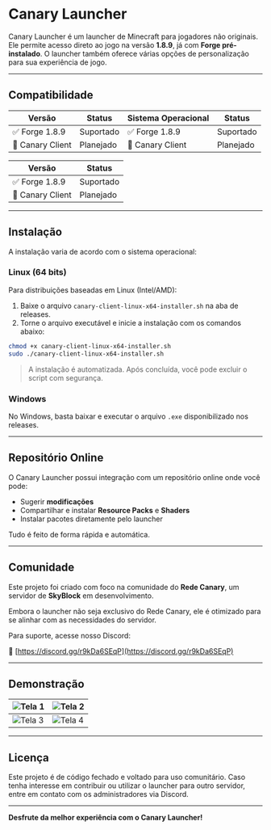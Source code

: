 # Canary Launcher

Canary Launcher é um launcher de Minecraft para jogadores não originais. Ele permite acesso direto ao jogo na versão **1.8.9**, já com **Forge pré-instalado**. O launcher também oferece várias opções de personalização para sua experiência de jogo.

---

## Compatibilidade

| Versão          | Status      | Sistema Operacional | Status      |
|-----------------|-------------|---------------------|-------------|
| ✅ Forge 1.8.9  | Suportado   | ✅ Forge 1.8.9      | Suportado   |
| 🚧 Canary Client | Planejado   | 🚧 Canary Client    | Planejado   |

| Versão         | Status      |
|----------------|-------------|
| ✅ Forge 1.8.9    | Suportado   |
| 🚧 Canary Client  | Planejado   |

---

## Instalação

A instalação varia de acordo com o sistema operacional:

### Linux (64 bits)

Para distribuições baseadas em Linux (Intel/AMD):

1. Baixe o arquivo `canary-client-linux-x64-installer.sh` na aba de releases.
2. Torne o arquivo executável e inicie a instalação com os comandos abaixo:

```bash
chmod +x canary-client-linux-x64-installer.sh
sudo ./canary-client-linux-x64-installer.sh
```

> A instalação é automatizada. Após concluída, você pode excluir o script com segurança.

### Windows

No Windows, basta baixar e executar o arquivo `.exe` disponibilizado nos releases.

---

## Repositório Online

O Canary Launcher possui integração com um repositório online onde você pode:

- Sugerir **modificações**
- Compartilhar e instalar **Resource Packs** e **Shaders**
- Instalar pacotes diretamente pelo launcher

Tudo é feito de forma rápida e automática.

---

## Comunidade

Este projeto foi criado com foco na comunidade do **Rede Canary**, um servidor de **SkyBlock** em desenvolvimento.

Embora o launcher não seja exclusivo do Rede Canary, ele é otimizado para se alinhar com as necessidades do servidor.

Para suporte, acesse nosso Discord:

📎 [https://discord.gg/r9kDa6SEqP](https://discord.gg/r9kDa6SEqP)

---

## Demonstração

| ![Tela 1](https://imgur.com/qBUogJv.png) | ![Tela 2](https://imgur.com/ZSpRnlW.png) |
|------------------------------------------|------------------------------------------|
| ![Tela 3](https://imgur.com/YtYNz6C.png) | ![Tela 4](https://imgur.com/zvk2Kmy.png) |

---

## Licença

Este projeto é de código fechado e voltado para uso comunitário. Caso tenha interesse em contribuir ou utilizar o launcher para outro servidor, entre em contato com os administradores via Discord.

---

**Desfrute da melhor experiência com o Canary Launcher!**
